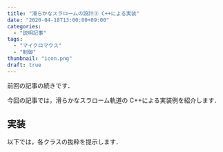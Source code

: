 ```yaml
---
title: "滑らかなスラロームの設計③ C++による実装"
date: "2020-04-18T13:00:00+09:00"
categories:
  - "説明記事"
tags:
  - "マイクロマウス"
  - "制御"
thumbnail: "icon.png"
draft: true
---
```


前回の記事の続きです．

<!--more-->

今回の記事では，滑らかなスラローム軌道の C++による実装例を紹介します．

## 実装

以下では，各クラスの抜粋を提示します．

<script type="text/x-mathjax-config">
    MathJax.Hub.Config({tex2jax: {inlineMath: [['$','$'], ['\\(','\\)']]}});
</script>
